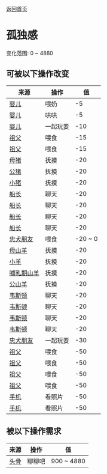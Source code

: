 [返回首页](index.md)  
# 孤独感  
变化范围: 0 ~ 4880  
## 可被以下操作改变  
来源  |  操作  |  值  
----  |  ----  |  ----  
[婴儿](Baby.md)  |  喂奶  |  -5  
[婴儿](Baby.md)  |  哄哄  |  -5  
[婴儿](Baby.md)  |  一起玩耍  |  -10  
[祖父](Grandfather.md)  |  喂食  |  -15  
[祖父](GrandfatherHealthy.md)  |  喂食  |  -15  
[母猪](BoarEnclosureFemale.md)  |  抚摸  |  -20  
[公猪](BoarEnclosureMale.md)  |  抚摸  |  -20  
[小猪](BoarEnclosurePiglet.md)  |  抚摸  |  -20  
[船长](Captain.md)  |  聊天  |  -20  
[船长](Captain.md)  |  聊天  |  -20  
[船长](Captain.md)  |  聊天  |  -20  
[船长](Captain.md)  |  聊天  |  -20  
[忠犬朋友](DogFriend.md)  |  喂食  |  -20 ~ 0  
[母山羊](GoatEnclosureFemale.md)  |  抚摸  |  -20  
[小羊](GoatEnclosureKid.md)  |  抚摸  |  -20  
[哺乳期山羊](GoatEnclosureLactating.md)  |  抚摸  |  -20  
[公山羊](GoatEnclosureMale.md)  |  抚摸  |  -20  
[韦斯顿](Weston.md)  |  聊天  |  -20  
[韦斯顿](Weston.md)  |  聊天  |  -20  
[韦斯顿](Weston.md)  |  聊天  |  -20  
[韦斯顿](Weston.md)  |  聊天  |  -20  
[忠犬朋友](DogFriend.md)  |  一起玩耍  |  -30  
[祖父](Grandfather.md)  |  喂食  |  -50  
[祖父](Grandfather.md)  |  喂食  |  -50  
[祖父](GrandfatherHealthy.md)  |  喂食  |  -50  
[祖父](GrandfatherHealthy.md)  |  喂食  |  -50  
[手机](PhoneOn.md)  |  看照片  |  -50  
[手机](PhoneOnLight.md)  |  看照片  |  -50  
## 被以下操作需求  
来源  |  操作  |  值  
----  |  ----  |  ----  
[头骨](Skull.md)  |  聊聊吧  |  900 ~ 4880  
